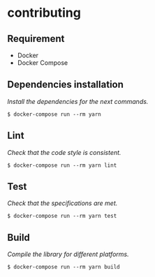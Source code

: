 # contributing

## Requirement

- Docker
- Docker Compose

## Dependencies installation

*Install the dependencies for the next commands.*

```console
$ docker-compose run --rm yarn
```

## Lint

*Check that the code style is consistent.*

```console
$ docker-compose run --rm yarn lint
```

## Test

*Check that the specifications are met.*

```console
$ docker-compose run --rm yarn test
```

## Build

*Compile the library for different platforms.*

```console
$ docker-compose run --rm yarn build
```

